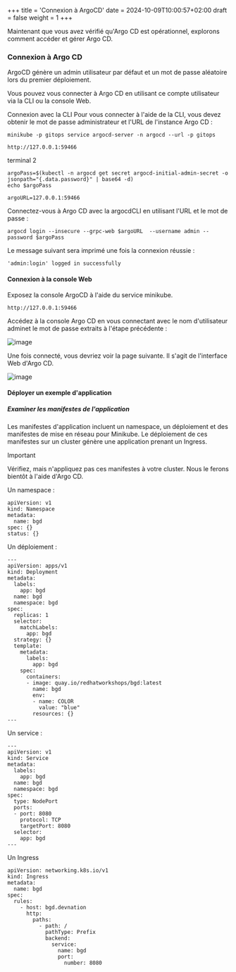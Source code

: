 +++
title = 'Connexion à ArgoCD'
date = 2024-10-09T10:00:57+02:00
draft = false
weight = 1
+++


Maintenant que vous avez vérifié qu'Argo CD est opérationnel, explorons comment accéder et gérer Argo CD.

### Connexion à Argo CD

ArgoCD génère un admin utilisateur par défaut et un mot de passe aléatoire lors du premier déploiement.

Vous pouvez vous connecter à Argo CD en utilisant ce compte utilisateur via la CLI ou la console Web.

Connexion avec la CLI
Pour vous connecter à l'aide de la CLI, vous devez obtenir le mot de passe administrateur et l'URL de l'instance Argo CD :

``` 
minikube -p gitops service argocd-server -n argocd --url -p gitops
```

``` 
http://127.0.0.1:59466
```

terminal 2 
 
``` 
argoPass=$(kubectl -n argocd get secret argocd-initial-admin-secret -o jsonpath="{.data.password}" | base64 -d)
echo $argoPass
```

``` 
argoURL=127.0.0.1:59466
```

Connectez-vous à Argo CD avec la argocdCLI en utilisant l'URL et le mot de passe :

``` 
argocd login --insecure --grpc-web $argoURL  --username admin --password $argoPass
```

Le message suivant sera imprimé une fois la connexion réussie :

``` 
'admin:login' logged in successfully
```

#### Connexion à la console Web

Exposez la console ArgoCD à l'aide du service minikube.

``` 
http://127.0.0.1:59466
```

Accédez à la console Argo CD en vous connectant avec le nom d'utilisateur adminet le mot de passe extraits à l'étape précédente :

![image](/argocd-tutorial/images/attachments/debutant/argocd-login.png)

Une fois connecté, vous devriez voir la page suivante. Il s'agit de l'interface Web d'Argo CD.

![image](/argocd-tutorial/images/attachments/debutant/argocd-login2.png)


#### Déployer un exemple d'application

##### Examiner les manifestes de l'application

Les manifestes d'application incluent un namespace, un déploiement et des manifestes de mise en réseau pour Minikube. 
Le déploiement de ces manifestes sur un cluster génère une application prenant un Ingress.

> [!IMPORTANT]
> Vérifiez, mais n'appliquez pas ces manifestes à votre cluster. Nous le ferons bientôt à l'aide d'Argo CD.

Un namespace :

```
apiVersion: v1
kind: Namespace
metadata:
  name: bgd
spec: {}
status: {}
```

Un déploiement : 

```
---
apiVersion: apps/v1
kind: Deployment
metadata:
  labels:
    app: bgd
  name: bgd
  namespace: bgd
spec:
  replicas: 1
  selector:
    matchLabels:
      app: bgd
  strategy: {}
  template:
    metadata:
      labels:
        app: bgd
    spec:
      containers:
      - image: quay.io/redhatworkshops/bgd:latest
        name: bgd
        env:
        - name: COLOR
          value: "blue"
        resources: {}
---
```

Un service :

```
---
apiVersion: v1
kind: Service
metadata:
  labels:
    app: bgd
  name: bgd
  namespace: bgd
spec:
  type: NodePort
  ports:
  - port: 8080
    protocol: TCP
    targetPort: 8080
  selector:
    app: bgd
---
```

Un Ingress

```
apiVersion: networking.k8s.io/v1
kind: Ingress
metadata:
  name: bgd
spec:
  rules:
    - host: bgd.devnation
      http:
        paths:
          - path: /
            pathType: Prefix
            backend:
              service:
                name: bgd
                port:
                  number: 8080
```


